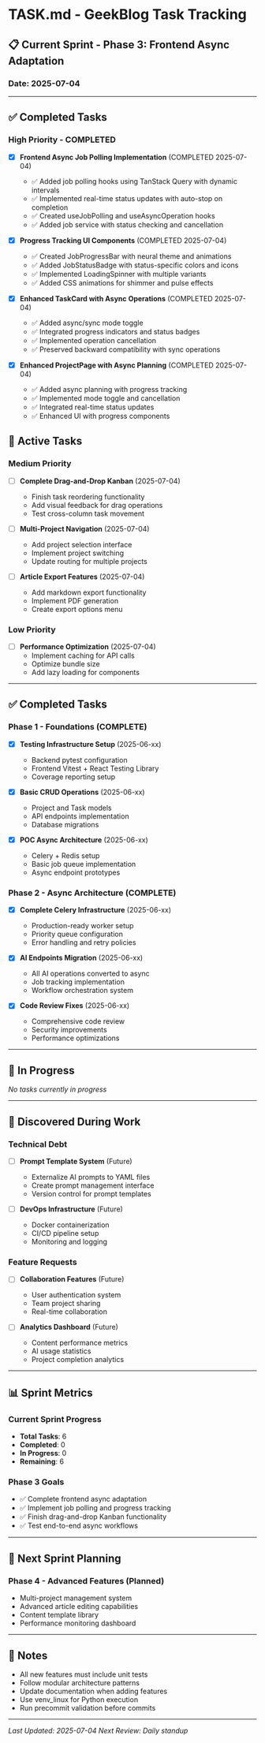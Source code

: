 # TASK.md - GeekBlog Task Tracking

## 📋 Current Sprint - Phase 3: Frontend Async Adaptation

### Date: 2025-07-04

---

## ✅ Completed Tasks

### High Priority - COMPLETED

- [x] **Frontend Async Job Polling Implementation** (COMPLETED 2025-07-04)
  - ✅ Added job polling hooks using TanStack Query with dynamic intervals
  - ✅ Implemented real-time status updates with auto-stop on completion
  - ✅ Created useJobPolling and useAsyncOperation hooks
  - ✅ Added job service with status checking and cancellation

- [x] **Progress Tracking UI Components** (COMPLETED 2025-07-04)
  - ✅ Created JobProgressBar with neural theme and animations
  - ✅ Added JobStatusBadge with status-specific colors and icons
  - ✅ Implemented LoadingSpinner with multiple variants
  - ✅ Added CSS animations for shimmer and pulse effects

- [x] **Enhanced TaskCard with Async Operations** (COMPLETED 2025-07-04)
  - ✅ Added async/sync mode toggle
  - ✅ Integrated progress indicators and status badges
  - ✅ Implemented operation cancellation
  - ✅ Preserved backward compatibility with sync operations

- [x] **Enhanced ProjectPage with Async Planning** (COMPLETED 2025-07-04)
  - ✅ Added async planning with progress tracking
  - ✅ Implemented mode toggle and cancellation
  - ✅ Integrated real-time status updates
  - ✅ Enhanced UI with progress components

## 🎯 Active Tasks

### Medium Priority

- [ ] **Complete Drag-and-Drop Kanban** (2025-07-04)
  - Finish task reordering functionality
  - Add visual feedback for drag operations
  - Test cross-column task movement

- [ ] **Multi-Project Navigation** (2025-07-04)
  - Add project selection interface
  - Implement project switching
  - Update routing for multiple projects

- [ ] **Article Export Features** (2025-07-04)
  - Add markdown export functionality
  - Implement PDF generation
  - Create export options menu

### Low Priority

- [ ] **Performance Optimization** (2025-07-04)
  - Implement caching for API calls
  - Optimize bundle size
  - Add lazy loading for components

---

## ✅ Completed Tasks

### Phase 1 - Foundations (COMPLETE)
- [x] **Testing Infrastructure Setup** (2025-06-xx)
  - Backend pytest configuration
  - Frontend Vitest + React Testing Library
  - Coverage reporting setup

- [x] **Basic CRUD Operations** (2025-06-xx)
  - Project and Task models
  - API endpoints implementation
  - Database migrations

- [x] **POC Async Architecture** (2025-06-xx)
  - Celery + Redis setup
  - Basic job queue implementation
  - Async endpoint prototypes

### Phase 2 - Async Architecture (COMPLETE)
- [x] **Complete Celery Infrastructure** (2025-06-xx)
  - Production-ready worker setup
  - Priority queue configuration
  - Error handling and retry policies

- [x] **AI Endpoints Migration** (2025-06-xx)
  - All AI operations converted to async
  - Job tracking implementation
  - Workflow orchestration system

- [x] **Code Review Fixes** (2025-06-xx)
  - Comprehensive code review
  - Security improvements
  - Performance optimizations

---

## 🔄 In Progress

*No tasks currently in progress*

---

## 🧠 Discovered During Work

### Technical Debt
- [ ] **Prompt Template System** (Future)
  - Externalize AI prompts to YAML files
  - Create prompt management interface
  - Version control for prompt templates

- [ ] **DevOps Infrastructure** (Future)
  - Docker containerization
  - CI/CD pipeline setup
  - Monitoring and logging

### Feature Requests
- [ ] **Collaboration Features** (Future)
  - User authentication system
  - Team project sharing
  - Real-time collaboration

- [ ] **Analytics Dashboard** (Future)
  - Content performance metrics
  - AI usage statistics
  - Project completion analytics

---

## 📊 Sprint Metrics

### Current Sprint Progress
- **Total Tasks**: 6
- **Completed**: 0
- **In Progress**: 0
- **Remaining**: 6

### Phase 3 Goals
- ✅ Complete frontend async adaptation
- ✅ Implement job polling and progress tracking
- ✅ Finish drag-and-drop Kanban functionality
- ✅ Test end-to-end async workflows

---

## 🎯 Next Sprint Planning

### Phase 4 - Advanced Features (Planned)
- Multi-project management system
- Advanced article editing capabilities
- Content template library
- Performance monitoring dashboard

---

## 📝 Notes

- All new features must include unit tests
- Follow modular architecture patterns
- Update documentation when adding features
- Use venv_linux for Python execution
- Run precommit validation before commits

---

*Last Updated: 2025-07-04*
*Next Review: Daily standup*